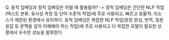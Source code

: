 Q. 동적 임베딩과 정적 임베딩은 어떨 때 활용될까? -> 정적 임베딩은 간단한 NLP 작업(텍스트 분류, 유사성 측정 등 단어 수준의 작업)에 주로 사용되고, 빠르고 효율적: 리소스가 제한된 환경에서 유리하다. 동적 임베딩은 복잡한 NLP 작업(문장 완성, 번역, 질문 응답 등 문맥을 깊이 이해해야 하는 작업)에 주로 사용되고 더 복잡한 모델이 필요한 상황에서 우수한 성능을 발휘한다
